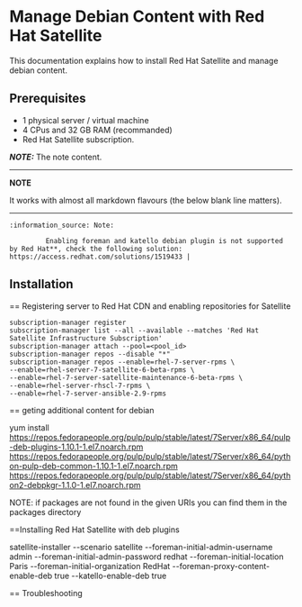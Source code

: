 # Manage Debian Content with Red Hat Satellite

This documentation explains how to install Red Hat Satellite and manage debian content. 


## Prerequisites 
- 1 physical server / virtual machine 
- 4 CPus and 32 GB RAM  (recommanded) 
- Red Hat Satellite subscription. 







**_NOTE:_**  The note content.


---
**NOTE**

It works with almost all markdown flavours (the below blank line matters).

---

```
:information_source: Note:

         Enabling foreman and katello debian plugin is not supported by Red Hat**, check the following solution: https://access.redhat.com/solutions/1519433 |
```


## Installation 

== Registering server to Red Hat CDN and enabling repositories for Satellite 

```
subscription-manager register
subscription-manager list --all --available --matches 'Red Hat Satellite Infrastructure Subscription'
subscription-manager attach --pool=<pool_id>
subscription-manager repos --disable "*"
subscription-manager repos --enable=rhel-7-server-rpms \
--enable=rhel-server-7-satellite-6-beta-rpms \
--enable=rhel-7-server-satellite-maintenance-6-beta-rpms \
--enable=rhel-server-rhscl-7-rpms \
--enable=rhel-7-server-ansible-2.9-rpms

```




== geting additional content for debian 

yum install  https://repos.fedorapeople.org/pulp/pulp/stable/latest/7Server/x86_64/pulp-deb-plugins-1.10.1-1.el7.noarch.rpm https://repos.fedorapeople.org/pulp/pulp/stable/latest/7Server/x86_64/python-pulp-deb-common-1.10.1-1.el7.noarch.rpm  https://repos.fedorapeople.org/pulp/pulp/stable/latest/7Server/x86_64/python2-debpkgr-1.1.0-1.el7.noarch.rpm

NOTE: if packages are not found in the given URIs you can find them in the packages directory 


==Installing Red Hat Satellite with deb plugins 



satellite-installer --scenario satellite --foreman-initial-admin-username admin --foreman-initial-admin-password redhat --foreman-initial-location Paris --foreman-initial-organization RedHat  --foreman-proxy-content-enable-deb true --katello-enable-deb true



== Troubleshooting 


